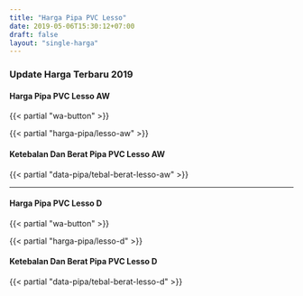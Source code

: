 ```yaml
---
title: "Harga Pipa PVC Lesso"
date: 2019-05-06T15:30:12+07:00
draft: false
layout: "single-harga"
---
```


### Update Harga Terbaru 2019

#### Harga Pipa PVC Lesso AW

{{< partial "wa-button" >}}

{{< partial "harga-pipa/lesso-aw" >}}

#### Ketebalan Dan Berat Pipa PVC Lesso AW

{{< partial "data-pipa/tebal-berat-lesso-aw" >}}

----

#### Harga Pipa PVC Lesso D

{{< partial "wa-button" >}}

{{< partial "harga-pipa/lesso-d" >}}

#### Ketebalan Dan Berat Pipa PVC Lesso D

{{< partial "data-pipa/tebal-berat-lesso-d" >}}
